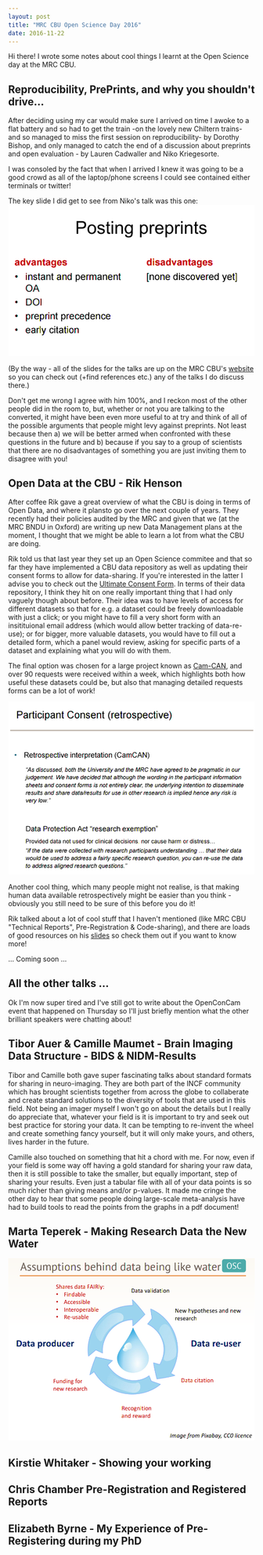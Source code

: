 ```yaml
---
layout: post
title: "MRC CBU Open Science Day 2016"
date: 2016-11-22
---
```


Hi there! I wrote some notes about cool things I learnt at the Open Science day at the MRC CBU. 
 
 
## Reproducibility, PrePrints, and why you shouldn't drive...
After deciding using my car would make sure I arrived on time I awoke to a flat battery and so had to get the train -on the lovely new Chiltern trains- and so managed to miss the first session on reproducibility- by Dorothy Bishop, and only managed to catch the end of a discussion about preprints and open evaluation - by Lauren Cadwaller and Niko Kriegesorte.

I was consoled by the fact that when I arrived I knew it was going to be a good crowd as all of the laptop/phone screens I could see contained either terminals or twitter!

The key slide I did get to see from Niko's talk was this one:
![Broken link: go look at the slides yourself!](https://raw.githubusercontent.com/alexmorley/alexmorley.github.io/master/images/Screenshot%20from%202016-11-25%2015%3A37%3A46.png "Hover text")

(By the way - all of the slides for the talks are up on the MRC CBU's [website](http://www.mrc-cbu.cam.ac.uk/openscience2016/) so you can check out (+find references etc.) any of the talks I do discuss there.)

Don't get me wrong I agree with him 100%, and I reckon most of the other people did in the room to, but, whether or not you are talking to the converted, it might have been even more useful to at try and think of all of the possible arguments that people might levy against preprints. Not least because then a) we will be better armed when confronted with these questions in the future and b) because if you say to a group of scientists that there are no disadvantages of something you are just inviting them to disagree with you!


## Open Data at the CBU - Rik Henson
After coffee Rik gave a great overview of what the CBU is doing in terms of Open Data, and where it plansto go over the next couple of years. They recently had their policies audited by the MRC and given that we (at the MRC BNDU in Oxford) are writing up new Data Management plans at the moment, I thought that we might be able to learn a lot from what the CBU are doing.

Rik told us that last year they set up an Open Science commitee and that so far they have implemented a CBU data repository as well as updating their consent forms to allow for data-sharing. If you're interested in the latter I advise you to check out the [Ultimate Consent Form](http://open-brain-consent.readthedocs.io/en/latest/ultimate.html). In terms of their data repository, I think they hit on one really important thing that I had only vaguely though about before. Their idea was to have levels of access for different datasets so that for e.g. a dataset could be freely downloadable with just a click; or you might have to fill a very short form with an insitituional email address (which would allow better tracking of data-re-use); or for bigger, more valuable datasets, you would have to fill out a detailed form, which a panel would review, asking for specific parts of a dataset and explaining what you will do with them.

The final option was chosen for a large project known as [Cam-CAN](http://www.cam-can.org/index.php?content=dataset), and over 90 requests were received within a week, which highlights both how useful these datasets could be, but also that managing detailed requests forms can be a lot of work!

![Broken Link](https://raw.githubusercontent.com/alexmorley/alexmorley.github.io/master/images/Rik_Henson_Retro_Consent.png "Retrospective Consent")

Another cool thing, which many people might not realise, is that making human data available retrospectively might be easier than you think -obviously you still need to be sure of this before you do it!

Rik talked about a lot of cool stuff that I haven't mentioned (like MRC CBU "Technical Reports", Pre-Registration & Code-sharing), and there are loads of good resources on his [slides](http://www.mrc-cbu.cam.ac.uk/wp-content/uploads/2016/09/Henson_CBUOpenScience_November2016.pdf) so check them out if you want to know more!


... Coming soon ...

## All the other talks ...
Ok I'm now super tired and I've still got to write about the OpenConCam event that happened on Thursday so I'll just briefly mention what the other brilliant speakers were chatting about!

## Tibor Auer & Camille Maumet - Brain Imaging Data Structure - BIDS & NIDM-Results
Tibor and Camille both gave super fascinating talks about standard formats for sharing in neuro-imaging. They are both part of the INCF community which has brought scientists together from across the globe to collaberate and create standard solutions to the diversity of tools that are used in this field. Not being an imager myself I won't go on about the details but I really do appreciate that, whatever your field is it is important to try and seek out best practice for storing your data. It can be tempting to re-invent the wheel and create something fancy yourself, but it will only make yours, and others, lives harder in the future.

Camille also touched on something that hit a chord with me. For now, even if your field is some way off having a gold standard for sharing your raw data, then it is still possible to take the smaller, but equally important, step of sharing your results. Even just a tabular file with all of your data points is so much richer than giving means and/or p-values. It made me cringe the other day to hear that some people doing large-scale meta-analysis have had to build tools to read the points from the graphs in a pdf document!

## Marta Teperek - Making Research Data the New Water
![Ooops, no image for you, link to the slides above](https://github.com/alexmorley/alexmorley.github.io/blob/master/images/Marta_T_Data_Like_Water.png "Research Data Like Water")

## Kirstie Whitaker - Showing your working

## Chris Chamber Pre-Registration and Registered Reports

## Elizabeth Byrne - My Experience of Pre-Registering during my PhD

